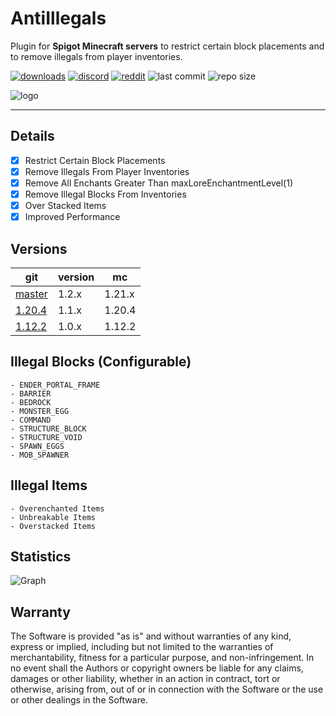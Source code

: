 # AntiIllegals

Plugin for **Spigot Minecraft servers** to restrict certain block placements and to remove illegals from player inventories.

[![downloads](https://img.shields.io/github/downloads/zeroBzeroT/AntiIllegals/total)](https://github.com/zeroBzeroT/AntiIllegals/releases)
[![discord](https://img.shields.io/discord/895546064260718622?logo=discord)](https://discord.0b0t.org)
[![reddit](https://img.shields.io/reddit/subreddit-subscribers/0b0t)](https://old.reddit.com/r/0b0t/)
![last commit](https://img.shields.io/github/last-commit/zeroBzeroT/AntiIllegals)
![repo size](https://img.shields.io/github/languages/code-size/zeroBzeroT/AntiIllegals.svg?label=repo%20size)

![logo](logo.jpg)

---

## Details

- [x] Restrict Certain Block Placements
- [x] Remove Illegals From Player Inventories
- [x] Remove All Enchants Greater Than maxLoreEnchantmentLevel(1)
- [x] Remove Illegal Blocks From Inventories
- [x] Over Stacked Items
- [x] Improved Performance

## Versions

| git                                                              | version | mc     |
|------------------------------------------------------------------|---------|--------|
| [master](https://github.com/zeroBzeroT/AntiIllegals/tree/master) | 1.2.x   | 1.21.x |
| [1.20.4](https://github.com/zeroBzeroT/AntiIllegals/tree/1.20.4) | 1.1.x   | 1.20.4 |
| [1.12.2](https://github.com/zeroBzeroT/AntiIllegals/tree/1.12.2) | 1.0.x   | 1.12.2 |

## Illegal Blocks (Configurable)
    - ENDER_PORTAL_FRAME
    - BARRIER
    - BEDROCK
    - MONSTER_EGG
    - COMMAND
    - STRUCTURE_BLOCK
    - STRUCTURE_VOID
    - SPAWN_EGGS
    - MOB_SPAWNER

## Illegal Items
    - Overenchanted Items
    - Unbreakable Items
    - Overstacked Items

## Statistics

![Graph](https://bstats.org/signatures/bukkit/0b0t_AntiIllegals.svg)

## Warranty

The Software is provided "as is" and without warranties of any kind, express
or implied, including but not limited to the warranties of merchantability,
fitness for a particular purpose, and non-infringement. In no event shall the
Authors or copyright owners be liable for any claims, damages or other
liability, whether in an action in contract, tort or otherwise, arising from,
out of or in connection with the Software or the use or other dealings in the
Software.
